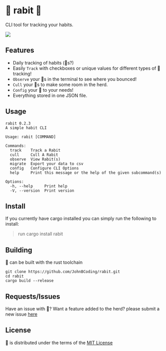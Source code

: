 # 🐇 rabit 🐇

CLI tool for tracking your habits.

![](https://img.shields.io/crates/d/rabit)
## Features
- Daily tracking of habits (🐇s?)
- Easily `Track` with checkboxes or unique values for different types of 🐇 tracking!
- `Observe` your 🐇s in the terminal to see where you bounced!
- `Cull` your 🐇s to make some room in the herd.
- `Config` your 🐇 to your needs!
- Everything stored in one JSON file.

## Usage

```
rabit 0.2.3
A simple habit CLI

Usage: rabit [COMMAND]

Commands:
  track    Track a Rabit
  cull     Cull A Rabit
  observe  View Rabit(s)
  migrate  Export your data to csv
  config   Configure CLI Options
  help     Print this message or the help of the given subcommand(s)

Options:
  -h, --help     Print help
  -V, --version  Print version
```

## Install

If you currently have cargo installed you can simply run the following to install:

> run cargo install rabit

## Building

🐇 can be built with the rust toolchain

```
git clone https://github.com/JohnBCoding/rabit.git
cd rabit
cargo build --release
```
## Requests/Issues

Have an issue with 🐇? Want a feature added to the herd? please submit a new issue [here](https://github.com/JohnBCoding/rabit/issues/new)

## License

🐇 is distributed under the terms of the [MIT License](https://github.com/JohnBCoding/rabit/blob/main/LICENSE-MIT)
